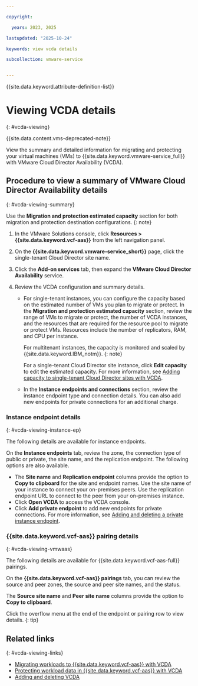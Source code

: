 ```yaml
---

copyright:

  years: 2023, 2025

lastupdated: "2025-10-24"

keywords: view vcda details

subcollection: vmware-service


---
```


{{site.data.keyword.attribute-definition-list}}

# Viewing VCDA details
{: #vcda-viewing}

{{site.data.content.vms-deprecated-note}}

View the summary and detailed information for migrating and protecting your virtual machines (VMs) to {{site.data.keyword.vmware-service_full}} with VMware Cloud Director Availability (VCDA).

## Procedure to view a summary of VMware Cloud Director Availability details
{: #vcda-viewing-summary}

Use the **Migration and protection estimated capacity** section for both migration and protection destination configurations.
{: note}

1. In the VMware Solutions console, click **Resources > {{site.data.keyword.vcf-aas}}** from the left navigation panel.
2. On the **{{site.data.keyword.vmware-service_short}}** page, click the single-tenant Cloud Director site name.
3. Click the **Add-on services** tab, then expand the **VMware Cloud Director Availability** service.
4. Review the VCDA configuration and summary details.

   * For single-tenant instances, you can configure the capacity based on the estimated number of VMs you plan to migrate or protect. In the **Migration and protection estimated capacity** section, review the range of VMs to migrate or protect, the number of VCDA instances, and the resources that are required for the resource pool to migrate or protect VMs. Resources include the number of replicators, RAM, and CPU per instance.

     For multitenant instances, the capacity is monitored and scaled by {{site.data.keyword.IBM_notm}}.
     {: note}

      For a single-tenant Cloud Director site instance, click **Edit capacity** to edit the estimated capacity. For more information, see [Adding capacity to single-tenant Cloud Director sites with VCDA](/docs/vmware-service?topic=vmware-service-vcda-capacity-adding).

   * In the **Instance endpoints and connections** section, review the instance endpoint type and connection details. You can also add new endpoints for private connections for an additional charge.

### Instance endpoint details
{: #vcda-viewing-instance-ep}

The following details are available for instance endpoints.

On the **Instance endpoints** tab, review the zone, the connection type of public or private, the site name, and the replication endpoint. The following options are also available.

* The **Site name** and **Replication endpoint** columns provide the option to **Copy to clipboard** for the site and endpoint names. Use the site name of your instance to connect your on-premises peers. Use the replication endpoint URL to connect to the peer from your on-premises instance.
* Click **Open VCDA** to access the VCDA console.
* Click **Add private endpoint** to add new endpoints for private connections. For more information, see [Adding and deleting a private instance endpoint](/docs/vmware-service?topic=vmware-service-vcda-adding-deleting-private-ep).

### {{site.data.keyword.vcf-aas}} pairing details
{: #vcda-viewing-vmwaas}

The following details are available for {{site.data.keyword.vcf-aas-full}} pairings.

On the **{{site.data.keyword.vcf-aas}} pairings** tab, you can review the source and peer zones, the source and peer site names, and the status.

The **Source site name** and **Peer site name** columns provide the option to **Copy to clipboard**.

Click the overflow menu at the end of the endpoint or pairing row to view details.
{: tip}

## Related links
{: #vcda-viewing-links}

* [Migrating workloads to {{site.data.keyword.vcf-aas}} with VCDA](/docs/vmware-service?topic=vmware-service-tenant-vcda)
* [Protecting workload data in {{site.data.keyword.vcf-aas}} with VCDA](/docs/vmware-service?topic=vmware-service-tenant-vcda)
* [Adding and deleting VCDA](/docs/vmware-service?topic=vmware-service-vcda-adding-deleting)
